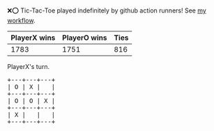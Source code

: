 :x::o: Tic-Tac-Toe played indefinitely by github action runners! See [my workflow](.github/workflows/play.yaml).

|PlayerX wins|PlayerO wins|Ties|
|-|-|-|
|1783|1751|816|

PlayerX's turn.

<pre>
+---+---+---+
| O | X |   |
+---+---+---+
| O | O | X |
+---+---+---+
| X |   |   |
+---+---+---+
</pre>